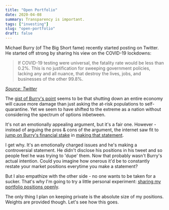 ```yaml
---
title: "Open Portfolio"
date: 2020-04-08
summary: Transparency is important.
tags: ["investing"]
slug: "open-portfolio"
draft: false
---
```


Michael Burry (of The Big Short fame) recently started posting on Twitter. He started off strong by sharing his view on the COVID-19 lockdowns:

> If COVID-19 testing were universal, the fatality rate would be less than 0.2%. This is no justification for sweeping government policies, lacking any and all nuance, that destroy the lives, jobs, and businesses of the other 99.8%.

*[Source: Twitter](https://twitter.com/michaeljburry/status/1241963119133331456?s=21)*

The [gist of Burry's point](https://www.bnnbloomberg.ca/big-short-s-michael-burry-joins-twitter-with-pleas-to-end-covid-19-lockdown-1.1417820) seems to be that shutting down an entire economy will cause more damage than just asking the at-risk populations to self-quarantine. Yet we seem to have shifted to the extreme as a nation without considering the spectrum of options inbetween.

It's not an emotionally appealing argument, but it's a fair one. However - instead of arguing the pros & cons of the argument, the internet saw fit to [jump on Burry's financial stake](https://www.reddit.com/r/wallstreetbets/comments/fw0qmg/michael_j_burry_joins_twitter_with_pleas_to_end/) in [making that statement](https://www.reddit.com/r/SecurityAnalysis/comments/fvx6vn/big_shorts_michael_burry_joins_twitter_with_pleas/).

I get why. It's an emotionally charged issues and he's making a controversial statement. He didn't disclose his positions in his tweet and so people feel he was trying to 'dupe' them. Now that probably wasn't Burry's actual intention. Could you imagine how onerous it'd be to constantly restate your market positions everytime you make a statement?

But I also empathize with the other side - no one wants to be taken for a sucker. That's why I'm going to try a little personal experiment: [sharing my portfolio positions openly](https://docs.google.com/spreadsheets/d/10ZHkITe8a-mefSKsrDYNhp_ImOhQMGGDbTt44yad-tI/edit?usp=sharing). 

The only thing I plan on keeping private is the absolute size of my positions. Weights are provided though. Let's see how this goes.